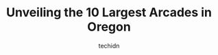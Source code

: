 ---
layout: ampstory
image: https://i0.wp.com/paketmu.com/wp-content/uploads/2023/06/bullwinkles-0-in-oregon-1686369160.jpeg?resize=640,853
author: techidn
featured: false
description: Explore the diverse Arcade scene in Oregon, home to an incredible selection of 10 establishments catering to every taste. Whether youre in search of iconic favorites or undiscovered treasur
title: Unveiling the 10 Largest Arcades in Oregon
cover:
   title: Unveiling the 10 Largest Arcades in Oregon
   subtitle: RICKPATE
   background: https://paketmu.com/wp-content/uploads/2023/06/bullwinkles-0-in-oregon-1686369160.jpeg

pages: 
 - layout: thirds
   top: <h1>#1 Ground Kontrol Classic Arcade and Bar</h1>
   bottom: "<p>This place is awesome. We need more classic arcades like this one!! Less about the lights and tickets and more about the experience! Lots of varieties of games, they spec</p>"
   background: https://paketmu.com/wp-content/uploads/2023/06/bullwinkles-1-in-oregon-1686369161.jpeg
   backgroundblur: true
 - layout: thirds
   top: <h1>#2 Bullwinkles</h1>
   bottom: "<p>A great entertainment center. They had a bunch of arcade games - most of them were good. Laser tag, bowling and a kids play area were also available and functionalOutside</p>"
   background: https://paketmu.com/wp-content/uploads/2023/06/bullwinkles-2-in-oregon-1686369161.jpeg
   cta:
      link: https://paketmu.com/unveiling-the-10-largest-arcades-in-oregon/
      text: Unveiling the 10 Largest Arcades in Oregon
 - layout: thirds
   top: <h1>#3 Funland Entertainment Center</h1>
   bottom: "<p>The employees were attentive and friendly, The food was pretty good too. The miniature golf was fun and the arcade was packed full of young people. The pool tables howeve</p>"
   background: https://paketmu.com/wp-content/uploads/2023/06/bullwinkles-3-in-oregon-1686369162.jpeg
   cta:
      link: https://paketmu.com/unveiling-the-10-largest-arcades-in-oregon/
      text: Unveiling the 10 Largest Arcades in Oregon
 - layout: thirds
   top: <h1>#4 KingPins Family Entertainment Center</h1>
   bottom: "<p>2725 SW Cedar Hills Blvd, Beaverton, OR 97005, United States</p>"
   background: https://images.unsplash.com/photo-1533998839656-76f5e4b2bccb?ixlib=rb-4.0.3&ixid=MnwxMjA3fDB8MHxwaG90by1wYWdlfHx8fGVufDB8fHx8&auto=format&fit=crop&w=640&h=853&q=80
   cta:
      link: https://paketmu.com/unveiling-the-10-largest-arcades-in-oregon/
      text: Unveiling the 10 Largest Arcades in Oregon
 - layout: thirds
   top: <h1>#5 Level Up Arcade</h1>
   bottom: "<p>1290 Oak St, Eugene, OR 97401, United States</p>"
   background: https://images.unsplash.com/photo-1608411404720-c8f0417bcdba?ixlib=rb-4.0.3&ixid=MnwxMjA3fDB8MHxwaG90by1wYWdlfHx8fGVufDB8fHx8&auto=format&fit=crop&w=640&h=853&q=80
   cta:
      link: https://paketmu.com/unveiling-the-10-largest-arcades-in-oregon/
      text: Unveiling the 10 Largest Arcades in Oregon
 - layout: thirds
   top: <h1>#6 The Coin Jam</h1>
   bottom: "<p>439 Court St NE, Salem, OR 97301, United States</p>"
   background: https://images.unsplash.com/photo-1489648022186-8f49310909a0?ixlib=rb-4.0.3&ixid=MnwxMjA3fDB8MHxwaG90by1wYWdlfHx8fGVufDB8fHx8&auto=format&fit=crop&w=640&h=853&q=80
   cta:
      link: https://paketmu.com/unveiling-the-10-largest-arcades-in-oregon/
      text: Unveiling the 10 Largest Arcades in Oregon
 - layout: thirds
   top: <h1>#7 Sun Mountain Fun Center</h1>
   bottom: "<p>300 NE Bend River Mall Dr, Bend, OR 97703, United States</p>"
   background: https://images.unsplash.com/photo-1604871000636-074fa5117945?ixlib=rb-4.0.3&ixid=MnwxMjA3fDB8MHxwaG90by1wYWdlfHx8fGVufDB8fHx8&auto=format&fit=crop&w=640&h=853&q=80
   cta:
      link: https://paketmu.com/unveiling-the-10-largest-arcades-in-oregon/
      text: Unveiling the 10 Largest Arcades in Oregon
 - layout: thirds
   middle: Continue reading...
   background: https://plus.unsplash.com/premium_photo-1664640458616-3c74f8cb4589?ixlib=rb-4.0.3&ixid=MnwxMjA3fDB8MHxwaG90by1wYWdlfHx8fGVufDB8fHx8&auto=format&fit=crop&w=640&h=853&q=80
   cta:
      link: https://paketmu.com/unveiling-the-10-largest-arcades-in-oregon/
      text: Unveiling the 10 Largest Arcades in Oregon
      
---